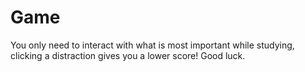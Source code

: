 # Game
You only need to interact with what is most important while studying, clicking a distraction gives you a lower score! Good luck.
